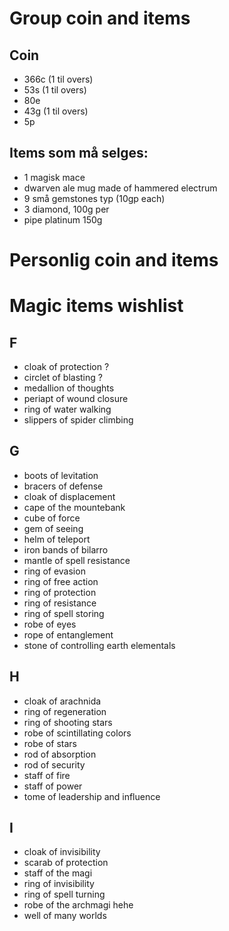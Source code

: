# Group coin and items
## Coin
- 366c (1 til overs)
- 53s (1 til overs)
- 80e
- 43g (1 til overs)
- 5p

## Items som må selges:
- 1 magisk mace
- dwarven ale mug made of hammered electrum
- 9 små gemstones typ (10gp each)
- 3 diamond, 100g per
- pipe platinum 150g

# Personlig coin and items

# Magic items wishlist
## F
- cloak of protection ?
- circlet of blasting ?
- medallion of thoughts
- periapt of wound closure
- ring of water walking
- slippers of spider climbing

## G
- boots of levitation
- bracers of defense
- cloak of displacement
- cape of the mountebank
- cube of force
- gem of seeing
- helm of teleport
- iron bands of bilarro
- mantle of spell resistance
- ring of evasion
- ring of free action
- ring of protection
- ring of resistance
- ring of spell storing
- robe of eyes
- rope of entanglement
- stone of controlling earth elementals

## H
- cloak of arachnida
- ring of regeneration
- ring of shooting stars
- robe of scintillating colors
- robe of stars
- rod of absorption
- rod of security
- staff of fire
- staff of power
- tome of leadership and influence

## I
- cloak of invisibility
- scarab of protection
- staff of the magi
- ring of invisibility
- ring of spell turning
- robe of the archmagi hehe
- well of many worlds










